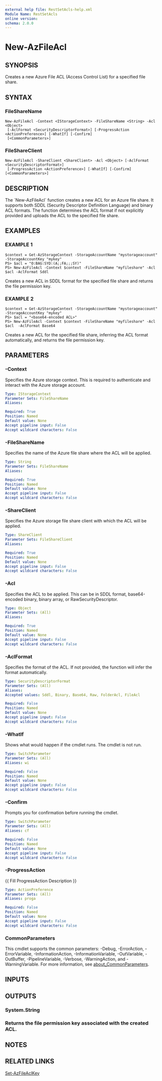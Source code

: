 ```yaml
---
external help file: RestSetAcls-help.xml
Module Name: RestSetAcls
online version:
schema: 2.0.0
---
```


# New-AzFileAcl

## SYNOPSIS
Creates a new Azure File ACL (Access Control List) for a specified file share.

## SYNTAX

### FileShareName
```
New-AzFileAcl -Context <IStorageContext> -FileShareName <String> -Acl <Object>
 [-AclFormat <SecurityDescriptorFormat>] [-ProgressAction <ActionPreference>] [-WhatIf] [-Confirm]
 [<CommonParameters>]
```

### FileShareClient
```
New-AzFileAcl -ShareClient <ShareClient> -Acl <Object> [-AclFormat <SecurityDescriptorFormat>]
 [-ProgressAction <ActionPreference>] [-WhatIf] [-Confirm] [<CommonParameters>]
```

## DESCRIPTION
The \`New-AzFileAcl\` function creates a new ACL for an Azure file share.
It supports both SDDL (Security Descriptor Definition Language) and binary ACL formats.
The function determines the ACL format if not explicitly provided and uploads the ACL to the specified file share.

## EXAMPLES

### EXAMPLE 1
```
$context = Get-AzStorageContext -StorageAccountName "mystorageaccount" -StorageAccountKey "mykey"
PS> $acl = "O:BAG:SYD:(A;;FA;;;SY)"
PS> New-AzFileAcl -Context $context -FileShareName "myfileshare" -Acl $acl -AclFormat Sddl
```

Creates a new ACL in SDDL format for the specified file share and returns the file permission key.

### EXAMPLE 2
```
$context = Get-AzStorageContext -StorageAccountName "mystorageaccount" -StorageAccountKey "mykey"
PS> $acl = "<base64-encoded ACL>"
PS> New-AzFileAcl -Context $context -FileShareName "myfileshare" -Acl $acl  -AclFormat Base64
```

Creates a new ACL for the specified file share, inferring the ACL format automatically, and returns the file permission key.

## PARAMETERS

### -Context
Specifies the Azure storage context.
This is required to authenticate and interact with the Azure storage account.

```yaml
Type: IStorageContext
Parameter Sets: FileShareName
Aliases:

Required: True
Position: Named
Default value: None
Accept pipeline input: False
Accept wildcard characters: False
```

### -FileShareName
Specifies the name of the Azure file share where the ACL will be applied.

```yaml
Type: String
Parameter Sets: FileShareName
Aliases:

Required: True
Position: Named
Default value: None
Accept pipeline input: False
Accept wildcard characters: False
```

### -ShareClient
Specifies the Azure storage file share client with which the ACL will be applied.

```yaml
Type: ShareClient
Parameter Sets: FileShareClient
Aliases:

Required: True
Position: Named
Default value: None
Accept pipeline input: False
Accept wildcard characters: False
```

### -Acl
Specifies the ACL to be applied.
This can be in SDDL format, base64-encoded binary, binary array, or RawSecurityDescriptor.

```yaml
Type: Object
Parameter Sets: (All)
Aliases:

Required: True
Position: Named
Default value: None
Accept pipeline input: False
Accept wildcard characters: False
```

### -AclFormat
Specifies the format of the ACL.
If not provided, the function will infer the format automatically.

```yaml
Type: SecurityDescriptorFormat
Parameter Sets: (All)
Aliases:
Accepted values: Sddl, Binary, Base64, Raw, FolderAcl, FileAcl

Required: False
Position: Named
Default value: None
Accept pipeline input: False
Accept wildcard characters: False
```

### -WhatIf
Shows what would happen if the cmdlet runs.
The cmdlet is not run.

```yaml
Type: SwitchParameter
Parameter Sets: (All)
Aliases: wi

Required: False
Position: Named
Default value: None
Accept pipeline input: False
Accept wildcard characters: False
```

### -Confirm
Prompts you for confirmation before running the cmdlet.

```yaml
Type: SwitchParameter
Parameter Sets: (All)
Aliases: cf

Required: False
Position: Named
Default value: None
Accept pipeline input: False
Accept wildcard characters: False
```

### -ProgressAction
{{ Fill ProgressAction Description }}

```yaml
Type: ActionPreference
Parameter Sets: (All)
Aliases: proga

Required: False
Position: Named
Default value: None
Accept pipeline input: False
Accept wildcard characters: False
```

### CommonParameters
This cmdlet supports the common parameters: -Debug, -ErrorAction, -ErrorVariable, -InformationAction, -InformationVariable, -OutVariable, -OutBuffer, -PipelineVariable, -Verbose, -WarningAction, and -WarningVariable. For more information, see [about_CommonParameters](http://go.microsoft.com/fwlink/?LinkID=113216).

## INPUTS

## OUTPUTS

### System.String
### Returns the file permission key associated with the created ACL.
## NOTES

## RELATED LINKS

[Set-AzFileAclKey]()

